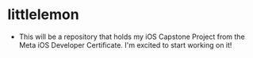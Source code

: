 # littlelemon

- This will be a repository that holds my iOS Capstone Project from the Meta iOS Developer Certificate. I'm excited to start working on it!
